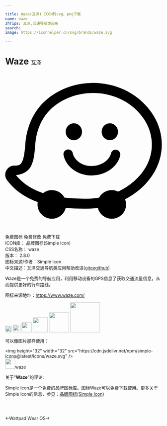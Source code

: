 ```yaml
---

title: Waze(瓦泽) ICON转svg、png下载
name: waze
zhTips: 瓦泽,交通导航类应用
search: 
image: https://iconhelper.cn/svg/brands/waze.svg

---
```


# Waze  <small style="font-size: 60%;font-weight: 100">瓦泽</small>

<div id="svg" class="svg-wrap">
<svg role="img" xmlns="http://www.w3.org/2000/svg" viewBox="0 0 24 24"><title>Waze icon</title><path d="M13.314 1.59c-.225.003-.45.013-.675.03-2.165.155-4.295.924-6.069 2.327-2.194 1.732-3.296 4.325-3.496 7.05h.002c-.093 1.22-.23 2.15-.469 2.63-.238.479-.42.638-1.24.639C.27 14.259-.4 15.612.266 16.482c1.248 1.657 2.902 2.705 4.72 3.364a2.198 2.198 0 00-.033.367 2.198 2.198 0 002.2 2.197 2.198 2.198 0 002.128-1.668c1.307.12 2.607.14 3.824.1.364-.012.73-.045 1.094-.092a2.198 2.198 0 002.127 1.66 2.198 2.198 0 002.2-2.197 2.198 2.198 0 00-.151-.797 12.155 12.155 0 002.303-1.549c2.094-1.807 3.511-4.399 3.302-7.404-.112-1.723-.761-3.298-1.748-4.608-2.143-2.86-5.53-4.309-8.918-4.265zm.366 1.54c.312.008.623.027.933.063 2.48.288 4.842 1.496 6.4 3.577v.001c.829 1.1 1.355 2.386 1.446 3.792v.003c.173 2.477-.965 4.583-2.777 6.147a10.66 10.66 0 01-2.375 1.535 2.198 2.198 0 00-.98-.234 2.198 2.198 0 00-1.934 1.158 9.894 9.894 0 01-1.338.146 27.323 27.323 0 01-3.971-.148 2.198 2.198 0 00-1.932-1.156 2.198 2.198 0 00-1.347.463c-1.626-.553-3.078-1.422-4.155-2.762 1.052-.096 1.916-.6 2.319-1.408.443-.889.53-1.947.625-3.198v-.002c.175-2.391 1.11-4.536 2.92-5.964h.002c1.77-1.402 3.978-2.061 6.164-2.012zm-3.157 4.638c-.688 0-1.252.579-1.252 1.298 0 .72.564 1.297 1.252 1.297.689 0 1.252-.577 1.252-1.297 0-.711-.563-1.298-1.252-1.298zm5.514 0c-.688 0-1.25.579-1.25 1.298-.008.72.554 1.297 1.25 1.297.688 0 1.252-.577 1.252-1.297 0-.711-.564-1.298-1.252-1.298zM9.641 11.78a.72.72 0 00-.588.32.692.692 0 00-.11.54c.345 1.783 2.175 3.129 4.264 3.129h.125c1.056-.032 2.026-.343 2.816-.922.767-.556 1.29-1.316 1.477-2.137a.746.746 0 00-.094-.547.69.69 0 00-.445-.32.714.714 0 00-.867.539c-.22.93-1.299 1.9-2.934 1.94-1.572.046-2.738-.986-2.926-1.956a.72.72 0 00-.718-.586Z"/></svg>
</div>
<detail full-name='waze'></detail>

<div class="detail-page">
<p>
<span><span class="badge-success badge">免费图标</span> <span class="badge-success badge">免费修改</span>  <span class="badge-success badge">免费下载</span> </span>
<br/>
<span>
ICON库：
<span class="badge-secondary badge">品牌图标(Simple Icon)</span> 
</span>
<br/>
<span>
CSS名称：
<span class="badge-secondary badge">waze</span> 
</span>

<br/>
<span>
版本：
<span class="badge-secondary badge">2.8.0</span> 
</span>
<br/>
<span>图标来源/作者：<span class="badge-light badge">Simple Icon</span></span> 
<br/>
<span class="zh-detail">中文描述：<span class="badge-primary badge">瓦泽</span><span class="badge-primary badge">交通导航类应用</span><span class="help-link"><span>帮助改进</span>(<a href="https://gitee.com/liuwave/icon-helper/edit/master/json/brands/waze.json" target="_blank" rel="noopener noreferrer">gitee</a><a href="https://github.com/liuwave/icon-helper/edit/master/json/brands/waze.json" target="_blank" rel="noopener noreferrer">github</a></span>)</span><br/>
</p>
</div><div class="description description alert alert-light"><p>Waze是一个免费的导航应用，利用移动设备的GPS信息了获取交通流量信息，从而提供更好的行车路线。</p><p>图标来源地址：<a href="https://www.waze.com/" target="_blank" rel="noopener noreferrer">https://www.waze.com/</a></p></div>
<div class="alert alert-dark">
<img height="21" width="21" src="https://cdn.jsdelivr.net/npm/simple-icons@latest/icons/waze.svg" />
<img height="24" width="24" src="https://cdn.jsdelivr.net/npm/simple-icons@latest/icons/waze.svg" />
<img height="32" width="32" src="https://cdn.jsdelivr.net/npm/simple-icons@latest/icons/waze.svg" />
<img height="48" width="48" src="https://cdn.jsdelivr.net/npm/simple-icons@latest/icons/waze.svg" />
<img height="64" width="64" src="https://cdn.jsdelivr.net/npm/simple-icons@latest/icons/waze.svg" />
<img height="96" width="96" src="https://cdn.jsdelivr.net/npm/simple-icons@latest/icons/waze.svg" />

</div>
<div>
  <p>可以像图片那样使用：    
  </p>
  <div class="alert alert-primary" style="font-size: 14px">
    &lt;img height="32" width="32" src="https://cdn.jsdelivr.net/npm/simple-icons@latest/icons/waze.svg" /&gt;
    <copy-btn content='<img height="32" width="32" src="https://cdn.jsdelivr.net/npm/simple-icons@latest/icons/waze.svg" />'></copy-btn>
  </div>
  <div class="alert alert-secondary">
    <img height="32" width="32" src="https://cdn.jsdelivr.net/npm/simple-icons@latest/icons/waze.svg" />waze
    <copy-btn content="waze" btn-title="复制图标名称"></copy-btn>
  </div>
</div>
<div class="icon-detail__container">
<p>关于“<b>Waze</b>”的评论:</p>
</div>
<Vssue title="关于“Waze”的评论" />
<div><p>Simple Icon是一个免费的品牌图标库。图标Waze可以免费下载使用。更多关于  Simple Icon的信息，参见：<a target="_blank" href="https://iconhelper.cn/brands.html">品牌图标(Simple Icon)</a>
</p></div>


<div style="padding:2rem 0 " class="page-nav"><p class="inner"><span class="prev">←<router-link to="/icon/wattpad.html">Wattpad</router-link></span> <span class="next"><router-link to="/icon/wear-os.html">Wear OS</router-link>→</span></p></div>
